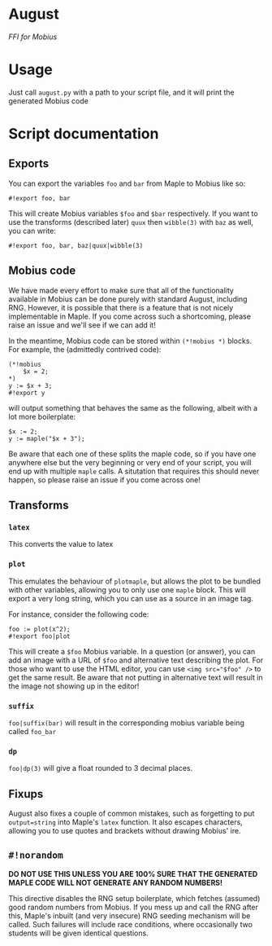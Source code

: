 # August
_FFI for Mobius_

# Usage
Just call `august.py` with a path to your script file, and it will print the generated Mobius code

# Script documentation
## Exports
You can export the variables `foo` and `bar` from Maple to Mobius like so:
```
#!export foo, bar
```
This will create Mobius variables `$foo` and `$bar` respectively. If you want to use the transforms (described later) `quux` then `wibble(3)` with `baz` as well, you can write:
```
#!export foo, bar, baz|quux|wibble(3)
```
## Mobius code
We have made every effort to make sure that all of the functionality available in Mobius can be done purely with standard August, including RNG. However, it is possible that there is a feature that is not nicely implementable in Maple. If you come across such a shortcoming, please raise an issue and we'll see if we can add it!

In the meantime, Mobius code can be stored within `(*!mobius *)` blocks. For example, the (admittedly contrived code):
```
(*!mobius
    $x = 2;
*)
y := $x + 3;
#!export y
```
will output something that behaves the same as the following, albeit with a lot more boilerplate:
```
$x := 2;
y := maple("$x + 3");
```
Be aware that each one of these splits the maple code, so if you have one anywhere else but the very beginning or very end of your script, you will end up with multiple `maple` calls. A situtation that requires this should never happen, so please raise an issue if you come across one!
## Transforms
### `latex`
This converts the value to latex
### `plot`
This emulates the behaviour of `plotmaple`, but allows the plot to be bundled with other variables, allowing you to only use one `maple` block. This will export a very long string, which you can use as a source in an image tag.

For instance, consider the following code:
```
foo := plot(x^2);
#!export foo|plot
```
This will create a `$foo` Mobius variable. In a question (or answer), you can add an image with a URL of `$foo` and alternative text describing the plot. For those who want to use the HTML editor, you can use `<img src="$foo" />` to get the same result. Be aware that not putting in alternative text will result in the image not showing up in the editor!
### `suffix`
`foo|suffix(bar)` will result in the corresponding mobius variable being called `foo_bar`
### `dp`
`foo|dp(3)` will give a float rounded to 3 decimal places.
## Fixups
August also fixes a couple of common mistakes, such as forgetting to put `output=string` into Maple's `latex` function. It also escapes characters, allowing you to use quotes and brackets without drawing Mobius' ire.
## `#!norandom`
**DO NOT USE THIS UNLESS YOU ARE 100% SURE THAT THE GENERATED MAPLE CODE WILL NOT GENERATE ANY RANDOM NUMBERS!**

This directive disables the RNG setup boilerplate, which fetches (assumed) good random numbers from Mobius. If you mess up and call the RNG after this, Maple's inbuilt (and very insecure) RNG seeding mechanism will be called. Such failures will include race conditions, where occasionally two students will be given identical questions.
